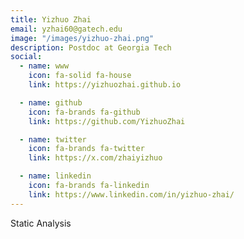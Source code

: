 ```yaml
---
title: Yizhuo Zhai
email: yzhai60@gatech.edu
image: "/images/yizhuo-zhai.png"
description: Postdoc at Georgia Tech
social:
  - name: www
    icon: fa-solid fa-house
    link: https://yizhuozhai.github.io

  - name: github
    icon: fa-brands fa-github
    link: https://github.com/YizhuoZhai

  - name: twitter
    icon: fa-brands fa-twitter
    link: https://x.com/zhaiyizhuo

  - name: linkedin
    icon: fa-brands fa-linkedin
    link: https://www.linkedin.com/in/yizhuo-zhai/
---
```


Static Analysis
